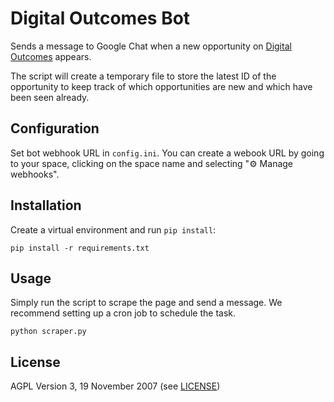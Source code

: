Digital Outcomes Bot
====================

Sends a message to Google Chat when a new opportunity on [Digital Outcomes](https://www.digitalmarketplace.service.gov.uk/digital-outcomes-and-specialists/opportunities) appears.

The script will create a temporary file to store the latest ID of the opportunity to keep track of which opportunities are new and which have been seen already.

## Configuration
Set bot webhook URL in `config.ini`. You can create a webook URL by going to your space, clicking on the space name and selecting "⚙️ Manage webhooks".

## Installation
Create a virtual environment and run `pip install`:

    pip install -r requirements.txt

## Usage
Simply run the script to scrape the page and send a message. We recommend setting up a cron job to schedule the task.

    python scraper.py

## License
AGPL Version 3, 19 November 2007 (see [LICENSE](LICENSE))
